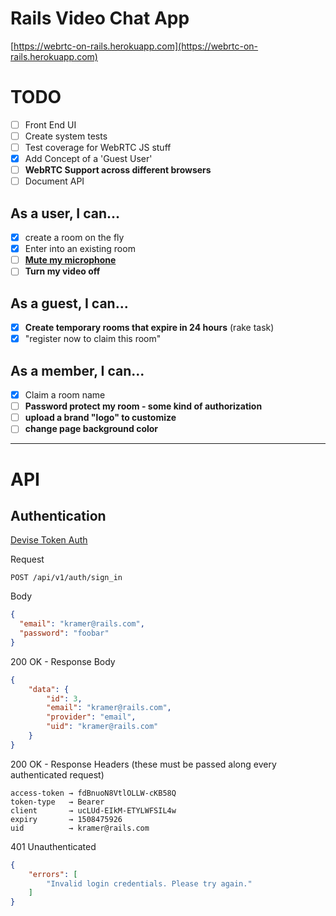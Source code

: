 # Rails Video Chat App

[https://webrtc-on-rails.herokuapp.com](https://webrtc-on-rails.herokuapp.com)

# TODO

- [ ] Front End UI
- [ ] Create system tests
- [ ] Test coverage for WebRTC JS stuff
- [x] Add Concept of a 'Guest User'
- [ ] __WebRTC Support across different browsers__
- [ ] Document API

## As a user, I can...

- [x] create a room on the fly
- [x] Enter into an existing room
- [ ] __[Mute my microphone](https://stackoverflow.com/questions/35512314/how-to-mute-unmute-mic-in-webrtc)__
- [ ] __Turn my video off__

## As a guest, I can...

- [x] __Create temporary rooms that expire in 24 hours__ (rake task)
- [x] "register now to claim this room"

## As a member, I can...

- [x] Claim a room name
- [ ] __Password protect my room - some kind of authorization__
- [ ] __upload a brand "logo" to customize__
- [ ] __change page background color__

---

# API

## Authentication

[Devise Token Auth](https://github.com/lynndylanhurley/devise_token_auth)

Request

```
POST /api/v1/auth/sign_in
```

Body

```json
{
  "email": "kramer@rails.com",
  "password": "foobar"
}
```

200 OK - Response Body

```json
{
    "data": {
        "id": 3,
        "email": "kramer@rails.com",
        "provider": "email",
        "uid": "kramer@rails.com"
    }
}
```

200 OK - Response Headers (these must be passed along every authenticated request)

```
access-token → fdBnuoN8VtlOLLW-cKB58Q
token-type   → Bearer
client       → ucLUd-EIkM-ETYLWFSIL4w
expiry       → 1508475926
uid          → kramer@rails.com
```

401 Unauthenticated

```json
{
    "errors": [
        "Invalid login credentials. Please try again."
    ]
}
```



